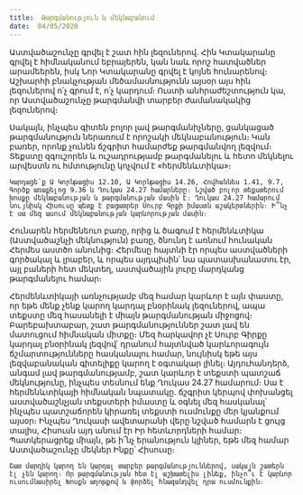 ```yaml
---
title:  Թարգմանություն և մեկնաբանում
date:  04/05/2020
---
```


Աստվածաշունչը գրվել է շատ հին լեզուներով. Հին Կտակարանը գրվել է հիմնականում եբրայերեն, կան նաև որոշ հատվածներ արամեերեն, իսկ Նոր Կտակարանը գրվել է կոյնե հունարենով։ Աշխարհի բնակչության մեծամասնությունն այսօր այս հին լեզուներով ո՛չ գրում է, ո՛չ կարդում։ Ուստի անհրաժեշտություն կա, որ Աստվածաշունչը թարգմանվի տարբեր ժամանակակից լեզուներով։

Սակայն, ինչպես գիտեն բոլոր լավ թարգմանիչները, ցանկացած թարգմանություն ներառում է որոշակի մեկնաբանություն։ Կան բառեր, որոնք չունեն ճշգրիտ համարժեք թարգմանվող լեզվում։ Տեքստը զգուշորեն և ուշադրությամբ թարգմանելու և հետո մեկնելու արվեստն ու հմտությունը կոչվում է «հերմենևտիկա»։

`Կարդացե՛ք Ա Կորնթացիս 12.10, Ա Կորնթացիս 14.26, Հովհաննես 1.41, 9.7, Գործք առաքելոց 9.36 և Ղուկաս 24.27 համարները։ Նշված բոլոր տեքստերում խոսքը մեկնաբանության և թարգմանության մասին է։ Ղուկաս 24.27 համարում նույնիսկ Հիսուսը պետք է բացատրեր Սուրբ Գրքի իմաստն աշակերտներին։ Ի՞նչ է սա մեզ ասում մեկնաբանության կարևորության մասին։`

Հունարեն հերմենեուո բառը, որից և ծագում է հերմենևտիկա (Աստվածաշնչի մեկնություն) բառը, ծնունդ է առնում հունական Հերմես աստծո անունից։ Հերմեսը հայտնի էր որպես աստվածների գործակալ և լրաբեր, և որպես այդպիսին՝ նա պատասխանատու էր, այլ բաների հետ մեկտեղ, աստվածային լուրը մարդկանց թարգմանելու համար։

Հերմենևտիկայի առնչությամբ մեզ համար կարևոր է այն փաստը, որ եթե մենք չենք կարող կարդալ բնօրինակ լեզուներով, ապա տեքստը մեզ հասանելի է միայն թարգմանության միջոցով։ Բարեբախտաբար, շատ թարգմանություններ շատ լավ են մատուցում հիմնական միտքը։ Մեզ հարկավոր չէ Սուրբ Գիրքը կարդալ բնօրինակ լեզվով՝ դրանում հայտնված կարևորագույն ճշմարտությունները հասկանալու համար, նույնիսկ եթե այս լեզվաբանական գիտելիքը կարող է օգտակար լինել։ Այդուհանդերձ, անգամ լավ թարգմանությամբ, շատ կարևոր է տեքստի պատշաճ մեկնությունը, ինչպես տեսնում ենք Ղուկաս 24.27 համարում։ Սա է հերմենևտիկայի հիմնական նպատակը. ճշգրիտ կերպով փոխանցել աստվածաշնչյան տեքստերի իմաստը և օգնել մեզ հասկանալ՝ ինչպես պատշաճորեն կիրառել տեքստի ուսմունքը մեր կյանքում այսօր։ Ինչպես Ղուկասի ավետարանի վերը նշված համարն է ցույց տալիս, Հիսուսն այդ անում էր Իր հետևորդների համար։ Պատկերացրեք միայն, թե ի՜նչ երանություն կլիներ, եթե մեզ համար Աստվածաշունչը մեկներ Ինքը՝ Հիսուսը։

`Շատ մարդիկ կարող են կարդալ տարբեր թարգմանություններով, սակայն շատերն էլ չեն կարող։ Որ թարգմանության հետ էլ աշխատելիս լինեք, ինչո՞ւ է կարևոր ուսումնասիրել Խոսքն աղոթքով և փորձել հնազանդվել դրա ուսմունքին։`